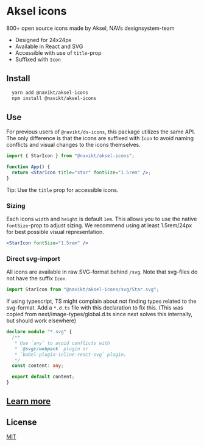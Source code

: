 # Aksel icons

800+ open source icons made by Aksel, NAVs designsystem-team

- Designed for 24x24px
- Available in React and SVG
- Accessible with use of `title`-prop
- Suffixed with `Icon`

## Install

```bash
  yarn add @navikt/aksel-icons
  npm install @navikt/aksel-icons
```

## Use

For previous users of `@navikt/ds-icons`, this package utilizes the same API. The only difference is that the icons are suffixed with `Icon` to avoid naming conflicts and visual changes to the icons themselves.

```jsx
import { StarIcon } from "@navikt/aksel-icons";

function App() {
  return <StarIcon title="star" fontSize="1.5rem" />;
}
```

Tip: Use the `title` prop for accessible icons.

### Sizing

Each icons `width` and `height` is default `1em`. This allows you to use the native `fontSize`-prop to adjust sizing. We recommend using at least 1.5rem/24px for best possible visual representation.

```jsx
<StarIcon fontSize="1.5rem" />
```

### Direct svg-import

All icons are available in raw SVG-format behind `/svg`. Note that svg-files do not have the suffix `Icon`.

```js
import StarIcon from "@navikt/aksel-icons/svg/Star.svg";
```

If using typescript, TS might complain about not finding types related to the svg-format. Add a `*.d.ts` file with this declaration to fix this. (This was copied from next/image-types/global.d.ts since next solves this internally, but should work elsewhere)

```ts
declare module "*.svg" {
  /**
   * Use `any` to avoid conflicts with
   * `@svgr/webpack` plugin or
   * `babel-plugin-inline-react-svg` plugin.
   */
  const content: any;

  export default content;
}
```

## [Learn more](https://aksel.nav.no/ikoner)

## License

[MIT](https://github.com/navikt/aksel/blob/main/fonts/LICENCE)
